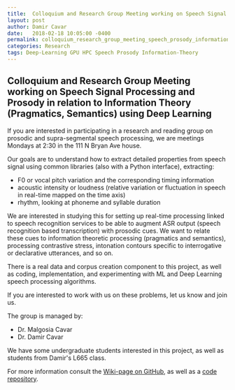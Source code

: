 ```yaml
---
title:  Colloquium and Research Group Meeting working on Speech Signal Processing and Prosody in relation to Information Theory (Pragmatics, Semantics) using Deep Learning
layout: post
author: Damir Cavar
date:   2018-02-18 10:05:00 -0400
permalink: colloquium_research_group_meeting_speech_prosody_information_theory_deep_learning
categories: Research
tags: Deep-Learning GPU HPC Speech Prosody Information-Theory
---
```

## Colloquium and Research Group Meeting working on Speech Signal Processing and Prosody in relation to Information Theory (Pragmatics, Semantics) using Deep Learning

If you are interested in participating in a research and reading group
on prosodic and supra-segmental speech processing, we are meetings
Mondays at 2:30 in the 111 N Bryan Ave house.

Our goals are to understand how to extract detailed properties from
speech signal using common libraries (also with a Python interface),
extracting:

- F0 or vocal pitch variation and the corresponding timing information
- acoustic intensity or loudness (relative variation or fluctuation in speech in real-time mapped on the time axis)
- rhythm, looking at phoneme and syllable duration

We are interested in studying this for setting up real-time processing
linked to speech recognition services to be able to augment ASR output
(speech recognition based transcription) with prosodic cues. We want to
relate these cues to information theoretic processing (pragmatics and
semantics), processing contrastive stress, intonation contours specific
to interrogative or declarative utterances, and so on.

There is a real data and corpus creation component to this project, as well as coding, implementation, and experimenting with ML and Deep Learning speech processing algorithms.

If you are interested to work with us on these problems, let us know and join us.

The group is managed by:

- Dr. Malgosia Cavar
- Dr. Damir Cavar

We have some undergraduate students interested in this project, as well as students from Damir's L665 class.

For more information consult the [Wiki-page on GitHub](https://github.com/dcavar/speechsignal/wiki), as well as a [code repository](https://github.com/dcavar/speechsignal).



